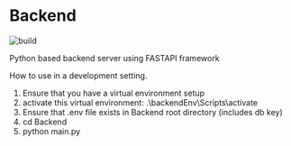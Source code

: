 # Backend


![build](https://github.com/CurrantScantist/Backend/actions/workflows/main.yml/badge.svg)

Python based backend server using FASTAPI framework

How to use in a development setting.

1. Ensure that you have a virtual environment setup
2. activate this virtual environment: .\backendEnv\Scripts\activate
3. Ensure that .env file exists in Backend root directory (includes db key)
4. cd Backend
5. python main.py
